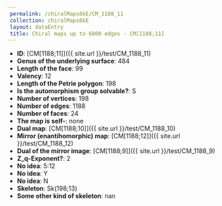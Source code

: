 ```yaml
--- 
 permalink: /chiralMaps6kE/CM_1188_11 
 collection: chiralMaps6kE
 layout: dataEntry
 title: Chiral maps up to 6000 edges - CM[1188;11]
---
```


- **ID**: [CM[1188;11]]({{ site.url }}/test/CM_1188_11)
- **Genus of the underlying surface**: 484
- **Length of the face**: 99
- **Valency**: 12
- **Length of the Petrie polygon**: 198
- **Is the automorphism group solvable?**: S
- **Number of vertices**: 198
- **Number of edges**: 1188
- **Number of faces**: 24
- **The map is self-**: none
- **Dual map**: [CM[1188;10]]({{ site.url }}/test/CM_1188_10)
- **Mirror (enantihomorphic) map**: [CM[1188;12]]({{ site.url }}/test/CM_1188_12)
- **Dual of the mirror image**: [CM[1188;9]]({{ site.url }}/test/CM_1188_9)
- **Z_q-Exponent?**: 2
- **No idea**:  5:12
- **No idea**: Y
- **No idea**: N
- **Skeleton**: Sk(198;13)
- **Some other kind of skeleton**: nan
